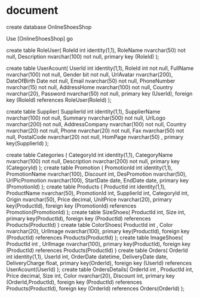 # document
create database OnlineShoesShop

Use [OnlineShoesShop]
go

create table RoleUser(
	RoleId int identity(1,1),
	RoleName nvarchar(50) not null,
	Description nvarchar(100) not null,
	primary key (RoleId)
);

create table UserAcount(
	UserId int identity(1,1),
	RoleId int not null,
	FullName nvarchar(100) not null,
	Gender bit not null,
	UrlAvatar nvarchar(200),
	DateOfBirth Date not null,
	Email nvarchar(50) not null,
	PhoneNumber nvarchar(15) not null,
	AddressHome nvarchar(100) not null,
	Country nvarchar(20),
	Password nvarchar(50) not null,
	primary key (UserId),
	foreign key (RoleId) references RoleUser(RoleId)
);

create table Supplier(
	SupplierId int identity(1,1),
	SupplierName nvarchar(100) not null,
	Summary nvarchar(500) not null,
	UrlLogo nvarchar(200) not null,
	AddressCompany nvarchar(100) not null,
	Country nvarchar(20) not null,
	Phone nvarchar(20) not null,
	Fax nvarchar(50) not null,
	PostalCode nvarchar(20) not null,
	HomPage nvarchar(50) ,
	primary key(SupplierId)
);

create table Categories (
	CategoryId int identity(1,1),
	CategoryName nvarchar(100) not null,
	Description nvarchar(200) not null,
	primary key (CategoryId)
);
create table Promotion (
	PromotionId int identity(1,1),
	PromotionName nvarchar(100),
	Discount int,
	DesPromotion nvarchar(50),
	UrlPicPromotion nvarchar(100),
	StartDate date,
	EndDate date,
	primary key (PromotionId)
);
create table Products (
	ProductId int identity(1,1),
	ProductName nvarchar(50),
	PromotionId int,
	SupplierId int,
	CategoryId int,
	Origin nvarchar(50),
	Price decimal,
	UnitPrice nvarchar(20),
	primary key(ProductId),
	foreign key (PromotionId) references Promotion(PromotionId)
);
create table SizeShoes(
	ProductId int,
	Size int,
	primary key(ProductId),
	foreign key (ProductId) references Products(ProductId)
)
create table ColorShoes(
	ProductId int ,
	Color nvarchar(20),
	UrlImage nvarchar(100),
	primary key(ProductId),
	foreign key (ProductId) references Products(ProductId)
);
create table ImageShoes(
	ProductId int ,
	UrlImage nvarchar(100),
	primary key(ProductId),
	foreign key (ProductId) references Products(ProductId)
)
create table Orders(
	OrderId int identity(1,1),
	UserId int,
	OrderDate datetime,
	DeliveryDate date,
	DeliveryCharge float,
	primary key(OrderId),
	foreign key (UserId) references UserAcount(UserId)
);
create table OrdersDetails(
	OrderId int ,
	ProductId int,
	Price decimal,
	Size int,
	Color nvarchar(20),
	Discount int,
	primary key (OrderId,ProductId),
	foreign key (ProductId) references Products(ProductId),
	foreign key (OrderId) references Orders(OrderId)
);

